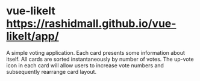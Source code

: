 # vue-likeIt https://rashidmall.github.io/vue-likeIt/app/

A simple voting application.
Each card presents some information about itself. All cards are sorted instantaneously by number of votes. The up-vote icon in each card will allow users to increase vote numbers and subsequently rearrange card layout.
